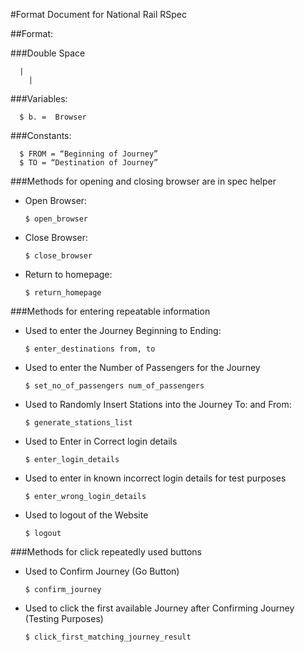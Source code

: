 #Format Document for National Rail RSpec

##Format:


###Double Space
```
  |
    |
```

###Variables:

```
  $ b. =  Browser
```

###Constants:

```
  $ FROM = “Beginning of Journey”
  $ TO = “Destination of Journey”
```

###Methods for opening and closing browser are in spec helper

  * Open Browser: 
  
    `$ open_browser`
      
  * Close Browser:
  
    `$ close_browser`
    
  * Return to homepage:
  
    `$ return_homepage`

###Methods for entering repeatable information

  * Used to enter the Journey Beginning to Ending:
  
	 `$ enter_destinations from, to`
   
  * Used to enter the Number of Passengers for the Journey
  
	 `$ set_no_of_passengers num_of_passengers`
   
  * Used to Randomly Insert Stations into the Journey To: and From:
  
	 `$ generate_stations_list`
   
  * Used to Enter in Correct login details 
  
    `$ enter_login_details`
    
  * Used to enter in known incorrect login details for test purposes
  
    `$ enter_wrong_login_details`
  
  * Used to logout of the Website
  
    `$ logout`
  
###Methods for click repeatedly used buttons

  * Used to Confirm Journey (Go Button)
  
	 `$ confirm_journey`
   
  * Used to click the first available Journey after Confirming Journey (Testing Purposes)
  
	 `$ click_first_matching_journey_result`

